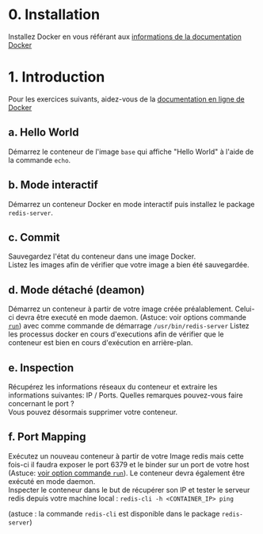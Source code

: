# 0. Installation

Installez Docker en vous référant aux [informations de la documentation Docker](http://docs.docker.io/en/latest/installation/)

# 1. Introduction

Pour les exercices suivants, aidez-vous de la [documentation en ligne de Docker](http://docs.docker.io/en/latest/reference/commandline/)

## a. Hello World

Démarrez le conteneur de l'image `base` qui affiche "Hello World" à l'aide de la commande `echo`.

## b. Mode interactif

Démarrez un conteneur Docker en mode interactif puis installez le package `redis-server`.

## c. Commit

Sauvegardez l'état du conteneur dans une image Docker.  
Listez les images afin de vérifier que votre image a bien été sauvegardée.

## d. Mode détaché (deamon)

Démarrez un conteneur à partir de votre image créée préalablement. Celui-ci devra être executé en mode daemon. (Astuce: voir options commande [`run`](http://docs.docker.io/en/latest/reference/commandline/cli/#run)) avec comme commande de démarrage `/usr/bin/redis-server`
Listez les processus docker en cours d'executions afin de vérifier que le conteneur est bien en cours d'exécution en arrière-plan.

## e. Inspection

Récupérez les informations réseaux du conteneur et extraire les informations suivantes: IP / Ports.
Quelles remarques pouvez-vous faire concernant le port ?  
Vous pouvez désormais supprimer votre conteneur.

## f. Port Mapping

Exécutez un nouveau conteneur à partir de votre Image redis mais cette fois-ci il faudra exposer le port 6379 et le binder sur un port de votre host (Astuce: [voir option commande `run`](http://docs.docker.io/en/latest/reference/run/)). Le conteneur devra également être exécuté en mode daemon.  
Inspecter le conteneur dans le but de récupérer son IP et tester le serveur redis depuis votre machine local : `redis-cli -h <CONTAINER_IP> ping`

(astuce : la commande `redis-cli` est disponible dans le package `redis-server`)
